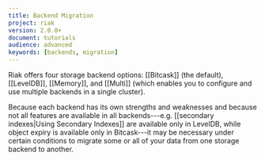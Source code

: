 ```yaml
---
title: Backend Migration
project: riak
version: 2.0.0+
document: tutorials
audience: advanced
keywords: [backends, migration]
---
```


Riak offers four storage backend options: [[Bitcask]] (the default),
[[LevelDB]], [[Memory]], and [[Multi]] (which enables you to configure
and use multiple backends in a single cluster).

Because each backend has its own strengths and weaknesses and because
not all features are available in all backends---e.g.
[[secondary indexes|Using Secondary Indexes]] are available only in
LevelDB, while object expiry is available only in Bitcask---it may be
necessary under certain conditions to migrate some or all of your data
from one storage backend to another.